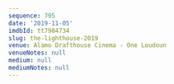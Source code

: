 ```yaml
---
sequence: 795
date: '2019-11-05'
imdbId: tt7984734
slug: the-lighthouse-2019
venue: Alamo Drafthouse Cinema - One Loudoun
venueNotes: null
medium: null
mediumNotes: null
---
```


